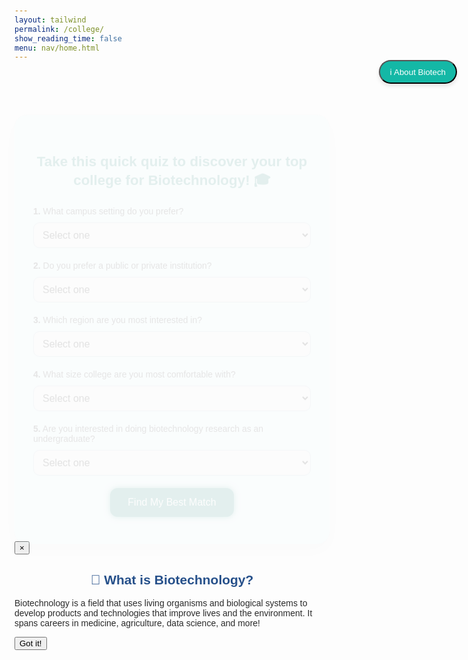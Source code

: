 ```yaml
---
layout: tailwind
permalink: /college/
show_reading_time: false
menu: nav/home.html
---
```


<title>Top College Match Quiz</title>
<link href="https://fonts.googleapis.com/css2?family=Montserrat:wght@400;700&display=swap" rel="stylesheet">

<style>
  body {
    font-family: 'Montserrat', sans-serif;
    color: #2a2a2a;
    padding: 20px;
    overflow-x: hidden;
  }

  h1, h2, h3 {
    text-align: center;
    color: rgb(38, 80, 138);
  }

  label {
    color: #1b1b1b; /* ✅ Darker text for quiz questions */
    font-weight: 500;
    display: block;
    margin-bottom: 10px;
  }

  .college-quiz-section {
    background-color: #e0f7fa;
    padding: 30px;
    border-radius: 20px;
    box-shadow: 0 10px 30px rgba(0, 0, 0, 0.15);
    max-width: 750px;
    margin: 40px auto;
    animation: slideUp 0.8s ease-out;
  }

  .college-quiz-section h3 {
    font-size: 1.4rem;
    margin-bottom: 20px;
    color: #00796b;
  }

  select {
    width: 100%;
    padding: 10px;
    border-radius: 10px;
    border: 1px solid #a7c0cd;
    margin-bottom: 20px;
    font-size: 1rem;
  }

  .college-quiz-button {
    background: #00796b;
    color: #fff;
    padding: 14px 28px;
    font-size: 1rem;
    border: none;
    border-radius: 12px;
    cursor: pointer;
    transition: all 0.3s ease;
    display: block;
    margin: 0 auto;
    animation: glowPulse 2s infinite ease-in-out;
  }

  .college-quiz-button:hover {
    background-color: #004d40;
    transform: scale(1.05);
  }

  #college-result {
    display: none;
    background-color: rgb(38, 37, 35);
    margin-top: 30px;
    padding: 25px;
    border: 2px dashed #ffb74d;
    border-radius: 20px;
    animation: fadeIn 0.6s ease-in-out;
    max-width: 750px;
    margin-left: auto;
    margin-right: auto;
  }

  #college-website-button {
    background-color: #f57c00;
    color: white;
    padding: 10px 20px;
    margin-top: 15px;
    border-radius: 10px;
    font-weight: bold;
    border: none;
    cursor: pointer;
    transition: background 0.3s ease;
  }

  #college-website-button:hover {
    background-color: #ef6c00;
  }

  @keyframes fadeIn {
    from { opacity: 0; transform: translateY(20px); }
    to { opacity: 1; transform: translateY(0); }
  }

  @keyframes slideUp {
    0% { transform: translateY(50px); opacity: 0; }
    100% { transform: translateY(0); opacity: 1; }
  }

  @keyframes glowPulse {
    0% { box-shadow: 0 0 10px #00796b; }
    50% { box-shadow: 0 0 25px #004d40; }
    100% { box-shadow: 0 0 10px #00796b; }
  }
</style>

<!-- College Quiz Section -->
<div class="college-quiz-section">
  <h3>Take this quick quiz to discover your top college for Biotechnology! 🎓</h3>
  <form id="college-form">
    <label><strong>1.</strong> What campus setting do you prefer?</label>
    <select name="setting" required>
      <option value="">Select one</option>
      <option value="Urban">Urban</option>
      <option value="Suburban">Suburban</option>
      <option value="Rural">Rural</option>
    </select>
    <label><strong>2.</strong> Do you prefer a public or private institution?</label>
    <select name="type" required>
      <option value="">Select one</option>
      <option value="Public">Public</option>
      <option value="Private not-for-profit">Private</option>
    </select>
    <label><strong>3.</strong> Which region are you most interested in?</label>
    <select name="region" required>
      <option value="">Select one</option>
      <option value="Northeast">Northeast</option>
      <option value="Midwest">Midwest</option>
      <option value="South">South</option>
      <option value="West">West</option>
    </select>
    <label><strong>4.</strong> What size college are you most comfortable with?</label>
    <select name="size" required>
      <option value="">Select one</option>
      <option value="Small">Small (&lt;5,000 students)</option>
      <option value="Medium">Medium (5,000–15,000 students)</option>
      <option value="Large">Large (&gt;15,000 students)</option>
    </select>
    <label><strong>5.</strong> Are you interested in doing biotechnology research as an undergraduate?</label>
    <select name="research" required>
      <option value="">Select one</option>
      <option value="Yes">Yes</option>
      <option value="No">No</option>
    </select>
    <button type="button" class="college-quiz-button" onclick="getTopCollege()">Find My Best Match</button>
  </form>
</div>
<!-- Biotech Info Pop-up -->
<div id="biotech-popup" class="fixed inset-0 z-50 flex items-center justify-center bg-black bg-opacity-60 hidden">
  <div class="bg-white text-black p-6 rounded-2xl shadow-xl max-w-xl w-full relative">
    <button onclick="closePopup()" class="absolute top-2 right-3 text-gray-500 hover:text-black text-2xl font-bold">&times;</button>
    <h2 class="text-2xl font-semibold mb-3">🔬 What is Biotechnology?</h2>
    <p class="mb-4 text-sm leading-relaxed">
      Biotechnology is a field that uses living organisms and biological systems to develop products and technologies that improve lives and the environment. It spans careers in medicine, agriculture, data science, and more!
    </p>
    <button onclick="closePopup()" class="mt-3 bg-teal-500 hover:bg-teal-600 text-white px-4 py-2 rounded-md shadow transition">
      Got it!
    </button>
  </div>
</div>

<!-- Reopen Button -->
<button onclick="openPopup()" id="reopen-popup-btn"
  style="position: fixed; top: 120px; right: 24px; background-color: #14b8a6; 
         color: white; padding: 8px 16px; border-radius: 9999px; 
         box-shadow: 0 4px 6px rgba(0,0,0,0.1); z-index: 9999;">
  ℹ️ About Biotech
</button>

<!-- College Result Section -->
<div id="college-result" class="college-quiz-section">
  <h2>Your Top College Match 🎯</h2>
  <p id="college-description"></p>
  <button id="college-website-button" style="display:none;" onclick="window.open('', '_blank')">Visit Website</button>
</div>

<script>
async function getTopCollege() {
  const form = document.getElementById("college-form");

  const setting = encodeURIComponent(form.elements["setting"].value);
  const type = encodeURIComponent(form.elements["type"].value);
  const region = encodeURIComponent(form.elements["region"].value);
  const size = encodeURIComponent(form.elements["size"].value);
  const research = encodeURIComponent(form.elements["research"].value);

  const resultDiv = document.getElementById("college-result");
  const descText = document.getElementById("college-description");
  const websiteButton = document.getElementById("college-website-button");

  try {
    const url = `http://127.0.0.1:8504/api/get_colleges?campus_setting=${setting}&college_type=${type}&region=${region}&size=${size}&research=${research}`;
    const res = await fetch(url);
    const data = await res.json();

    if (data.colleges && data.colleges.length > 0) {
      const top = data.colleges[0];
      resultDiv.style.display = "block";
      descText.innerHTML = `<strong>${top.organizationName}</strong><br><br>${top.description}`;
      websiteButton.style.display = "inline-block";
      websiteButton.onclick = () => window.open(top.website, '_blank');
    } else {
      resultDiv.style.display = "block";
      descText.innerText = "No matching college found for your preferences.";
      websiteButton.style.display = "none";
    }
  } catch (err) {
    console.error("Error fetching college:", err);
    resultDiv.style.display = "block";
    descText.innerText = "Error retrieving data.";
    websiteButton.style.display = "none";
  }
}
window.addEventListener('DOMContentLoaded', () => {
  const popupShown = sessionStorage.getItem('biotechPopupShown');
  if (!popupShown) {
    document.getElementById('biotech-popup').classList.remove('hidden');
    sessionStorage.setItem('biotechPopupShown', 'true');
  }
});

function closePopup() {
  document.getElementById('biotech-popup').classList.add('hidden');
}

function openPopup() {
  document.getElementById('biotech-popup').classList.remove('hidden');
}
